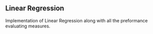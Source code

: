 ## Linear Regression
Implementation of Linear Regression along with all the preformance evaluating measures.
